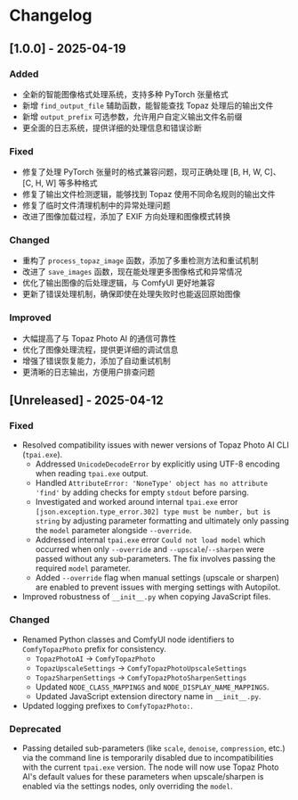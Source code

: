 # Changelog

## [1.0.0] - 2025-04-19

### Added
- 全新的智能图像格式处理系统，支持多种 PyTorch 张量格式
- 新增 `find_output_file` 辅助函数，能智能查找 Topaz 处理后的输出文件
- 新增 `output_prefix` 可选参数，允许用户自定义输出文件名前缀
- 更全面的日志系统，提供详细的处理信息和错误诊断

### Fixed
- 修复了处理 PyTorch 张量时的格式兼容问题，现可正确处理 [B, H, W, C]、[C, H, W] 等多种格式
- 修复了输出文件检测逻辑，能够找到 Topaz 使用不同命名规则的输出文件
- 修复了临时文件清理机制中的异常处理问题
- 改进了图像加载过程，添加了 EXIF 方向处理和图像模式转换

### Changed
- 重构了 `process_topaz_image` 函数，添加了多重检测方法和重试机制
- 改进了 `save_images` 函数，现在能处理更多图像格式和异常情况
- 优化了输出图像的后处理逻辑，与 ComfyUI 更好地兼容
- 更新了错误处理机制，确保即使在处理失败时也能返回原始图像

### Improved
- 大幅提高了与 Topaz Photo AI 的通信可靠性
- 优化了图像处理流程，提供更详细的调试信息
- 增强了错误恢复能力，添加了自动重试机制
- 更清晰的日志输出，方便用户排查问题

## [Unreleased] - 2025-04-12

### Fixed
- Resolved compatibility issues with newer versions of Topaz Photo AI CLI (`tpai.exe`).
  - Addressed `UnicodeDecodeError` by explicitly using UTF-8 encoding when reading `tpai.exe` output.
  - Handled `AttributeError: 'NoneType' object has no attribute 'find'` by adding checks for empty `stdout` before parsing.
  - Investigated and worked around internal `tpai.exe` error `[json.exception.type_error.302] type must be number, but is string` by adjusting parameter formatting and ultimately only passing the `model` parameter alongside `--override`.
  - Addressed internal `tpai.exe` error `Could not load model` which occurred when only `--override` and `--upscale`/`--sharpen` were passed without any sub-parameters. The fix involves passing the required `model` parameter.
  - Added `--override` flag when manual settings (upscale or sharpen) are enabled to prevent issues with merging settings with Autopilot.
- Improved robustness of `__init__.py` when copying JavaScript files.

### Changed
- Renamed Python classes and ComfyUI node identifiers to `ComfyTopazPhoto` prefix for consistency.
  - `TopazPhotoAI` -> `ComfyTopazPhoto`
  - `TopazUpscaleSettings` -> `ComfyTopazPhotoUpscaleSettings`
  - `TopazSharpenSettings` -> `ComfyTopazPhotoSharpenSettings`
  - Updated `NODE_CLASS_MAPPINGS` and `NODE_DISPLAY_NAME_MAPPINGS`.
  - Updated JavaScript extension directory name in `__init__.py`.
- Updated logging prefixes to `ComfyTopazPhoto:`.

### Deprecated
- Passing detailed sub-parameters (like `scale`, `denoise`, `compression`, etc.) via the command line is temporarily disabled due to incompatibilities with the current `tpai.exe` version. The node will now use Topaz Photo AI's default values for these parameters when upscale/sharpen is enabled via the settings nodes, only overriding the `model`. 